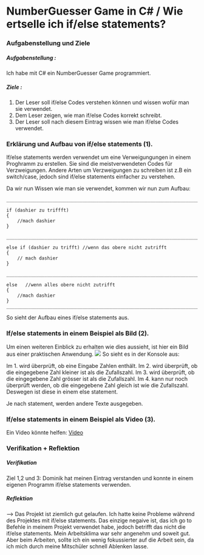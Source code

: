 # NumberGuesser Game in C# / Wie ertselle ich if/else statements?
### Aufgabenstellung und Ziele 
##### Aufgabenstellung :
Ich habe mit C# ein NumberGuesser Game programmiert.

##### Ziele : 
1. Der Leser soll if/else Codes verstehen können und wissen wofür man sie verwendet.
2. Dem Leser zeigen, wie man if/else Codes korrekt schreibt.
3. Der Leser soll nach diesem Eintrag wissen wie man if/else Codes verwendet.

### Erklärung und Aufbau von if/else statements (1).
If/else statements werden verwendet um eine Verweigungungen in einem Proghramm zu erstellen. Sie sind die meistverwendeten Codes für Verzweigungen. Andere Arten um Verzweigungen zu schreiben ist z.B ein switch/case, jedoch sind if/else statements einfacher zu verstehen.

Da wir nun Wissen wie man sie verwendet, kommen wir nun zum Aufbau:
```
_______________________________________________________________________________________________

if (dashier zu triffft)
{
    //mach dashier
}

_______________________________________________________________________________________________

else if (dashier zu trifft) //wenn das obere nicht zutrifft
{
    // mach dashier
}

_______________________________________________________________________________________________

else   //wenn alles obere nicht zutrifft
{
    //mach dashier
}
_______________________________________________________________________________________________
```

So sieht der Aufbau eines if/else statements aus.
### If/else statements in einem Beispiel als Bild (2).    
Um einen weiteren Einblick zu erhalten wie dies aussieht, ist hier ein Bild aus einer praktischen Anwendung.
![](https://cdn.discordapp.com/attachments/669155152468377610/890141946700496936/Screen_Portfolio.png)
So sieht es in der Konsole aus:

Im 1. wird überprüft, ob eine Eingabe Zahlen enthält.
Im 2. wird überprüft, ob die eingegebene Zahl kleiner ist als die Zufallszahl.
Im 3. wird überprüft, ob die eingegebene Zahl grösser ist als die Zufallszahl.
Im 4. kann nur noch überprüft werden, ob die eingegebene Zahl gleich ist wie die Zufallszahl. Deswegen ist diese in einem else statement.

Je nach statement, werden andere Texte ausgegeben.

### If/else statements in einem Beispiel als Video (3).
Ein Video könnte helfen:
[Video](https://www.youtube.com/watch?v=sc96iSCEwok)
### Verifikation + Reflektion

##### Verifikation
Ziel 1,2 und 3: Dominik hat meinen Eintrag verstanden und konnte in einem eigenen Programm if/else statements verwenden.


##### Reflektion
--> Das Projekt ist ziemlich gut gelaufen. Ich hatte keine Probleme während des Projektes mit if/else statements. Das einzige negaive ist, das ich go to Befehle in meinem Projekt verwendet habe, jedoch betrifft das nicht die if/else statements.
Mein Arbeitsklima war sehr angenehm und soweit gut. Aber beim Arbeiten, sollte ich ein wenig fokussierter auf die Arbeit sein, da ich mich durch meine Mitschüler schnell Ablenken lasse.
